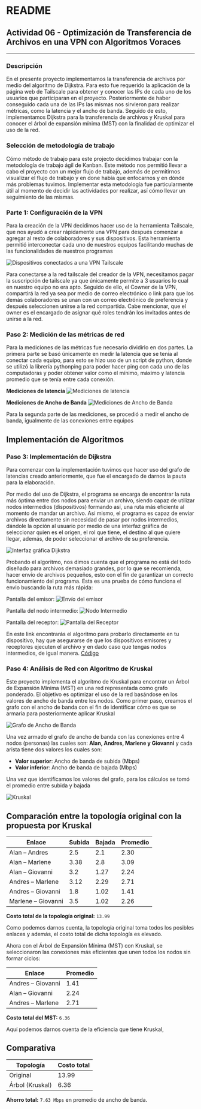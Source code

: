 # README
## Actividad 06 - Optimización de Transferencia de Archivos en una VPN con Algoritmos Voraces 
-----
### Descripción
En el presente proyecto implementamos la transferencia de archivos por medio del algoritmo de Dijkstra. Para esto fue requerido la aplicación de la página web de Tailscale para obtener y conocer las IPs de cada uno de los usuarios que participaran en el proyecto. Posteriormente de haber conseguido cada una de las IPs las mismas nos sirvieron para realizar métricas, como la latencia y el ancho de banda. Seguido de esto, implementamos Dijkstra para la transferencia de archivos y Kruskal para conocer el árbol de expansión mínima (MST) con la finalidad de optimizar el uso de la red.


### Selección de metodología de trabajo
Cómo método de trabajo para este projecto decidimos trabajar con la metodología de trabajo ágil de Kanban. Este método nos permitió llevar a cabo el proyecto con un mejor flujo de trabajo, además de permitirnos visualizar el flujo de trabajo y en done había que enfocarnos y en dónde más problemas tuvimos.
Implementar esta metodología fue particularmente útil al momento  de decidir las actividades por realizar, así cómo llevar un seguimiento de las mismas.



### Parte 1: Configuración de la VPN
Para la creación de la VPN decidimos hacer uso de la herramienta Tailscale, que nos ayudó a crear rápidamente una VPN para después comenzar a agregar al resto de colaboradores y sus dispositivos.
Esta herramienta permitió interconectar cada uno de nuestros equipos facilitando muchas de las funcionalidades de nuestros programas

![Dispositivos conectados a una VPN Tailscale](https://github.com/DokjaORV/VPNProject/blob/ea74386b77771011d3322444c10ba6856bf3c79d/docs/imagenes/image.png)

Para conectarse a la red tailscale del creador de la VPN, necesitamos pagar la suscripción de tailscale ya que únicamente permite a 3 usuarios lo cual en nuestro equipo no era apto.
Seguido de ello, el Cowner de la VPN, compartirá la red ya sea por medio de correo electrónico o link para que los demás colaboradores se unan con un correo electrónico de preferencia y después seleccionen unirse a la red compartida.
Cabe mencionar, que el owner es el encargado de asignar qué roles tendrán los invitados antes de unirse a la red.

### Paso 2: Medición de las métricas de red

Para la mediciones de las métricas fue necesario dividirlo en dos partes.
La primera parte se basó únicamente en medir la latencia que se tenía al conectar cada equipo, para esto se hizo uso de un script de python, donde se utilizó la librería pythonping para poder hacer ping con cada uno de las computadoras y poder obtener valor como el mínimo, máximo y latencia promedio que se tenía entre cada conexión.

**Mediciones de latencia**
![Mediciones de latencia](https://github.com/DokjaORV/VPNProject/blob/127fc3ac13c2516bd16ba4f0bdd6d9edd8981ef1/docs/imagenes/image-7.png)

**Mediciones de Ancho de Banda**
![Mediciones de Ancho de Banda](https://github.com/DokjaORV/VPNProject/blob/127fc3ac13c2516bd16ba4f0bdd6d9edd8981ef1/docs/imagenes/image-8.png)

Para la segunda parte de las mediciones, se procedió a medir el ancho de banda, igualmente de las conexiones entre equipos

## Implementación de Algoritmos
### Paso 3: Implementación de Dijkstra
Para comenzar con la implementación tuvimos que hacer uso del grafo de latencias creado anteriormente, que fue el encargado de darnos la pauta para la elaboración.

Por medio del uso de Dijkstra, el programa se encarga de encontrar la ruta más óptima entre dos nodos para enviar un archivo, siendo capaz de utilizar nodos intermedios (dispositivos) formando así, una ruta más eficiente al momento de mandar un archivo. Asi mismo, el programa es capaz de enviar archivos directamente sin necesidad de pasar por nodos intermedios, dándole la opción al usuario por medio de una interfaz gráfica de seleccionar quien es el origen, el rol que tiene, el destino al que quiere llegar, además, de poder seleccionar el archivo de su preferencia.

![Interfaz gráfica Dijkstra](https://github.com/DokjaORV/VPNProject/blob/ebec378e10d9fa1bd14e648b1d9f4c9fc6208080/docs/imagenes/image-1.png)


Probando el algoritmo, nos dimos cuenta que el programa no está del todo diseñado para archivos demasiado grandes, por lo que se recomienda, hacer envío de archivos pequeños, esto con el fin de garantizar un correcto funcionamiento del programa.
Esta es una prueba de cómo funciona el envio buscando la ruta más rápida:

Pantalla del emisor:
![Envío del emisor](https://github.com/DokjaORV/VPNProject/blob/ea74386b77771011d3322444c10ba6856bf3c79d/docs/imagenes/image-2.png)

Pantalla del nodo intermedio:
![Nodo Intermedio](https://github.com/DokjaORV/VPNProject/blob/e51459510b8ffaaff103bca9dea6fe37539d4f11/docs/imagenes/image-3.png)

Pantalla del receptor:
![Pantalla del Receptor](https://github.com/DokjaORV/VPNProject/blob/e51459510b8ffaaff103bca9dea6fe37539d4f11/docs/imagenes/image-4.png)


En este link encontrarás el algoritmo para probarlo directamente en tu dispositivo, hay que asegurarse de que los dispositivos emisores y receptores ejecuten el archivo y en dado caso que tengas nodos intermedios, de igual manera.
[Código](https://github.com/DokjaORV/VPNProject/blob/main/src/Dijkstra.py)

### Paso 4: Análisis de Red con Algoritmo de Kruskal

Este proyecto implementa el algoritmo de Kruskal para encontrar un Árbol de Expansión Mínima (MST) en una red representada como grafo ponderado. El objetivo es optimizar el uso de la red basándose en los valores de ancho de banda entre los nodos.
Como primer paso, creamos el grafo con el ancho de banda con el fin de identificar cómo es que se armaria para posteriormente aplicar Kruskal

![Grafo de Ancho de Banda](https://github.com/DokjaORV/VPNProject/blob/127fc3ac13c2516bd16ba4f0bdd6d9edd8981ef1/docs/imagenes/image-5.png)

Una vez armado el grafo de ancho de banda con las conexiones entre 4 nodos (personas) las cuales son: **Alan, Andres, Marlene y Giovanni**
y cada arista tiene dos valores los cuales son:
- **Valor superior**: Ancho de banda de subida (Mbps)
- **Valor inferior**: Ancho de banda de bajada (Mbps)

Una vez que identificamos los valores del grafo, para los cálculos se tomó el promedio entre subida y bajada

![Kruskal](https://github.com/DokjaORV/VPNProject/blob/127fc3ac13c2516bd16ba4f0bdd6d9edd8981ef1/docs/imagenes/image-6.png)

## Comparación entre la topología original con la propuesta por Kruskal


| Enlace              | Subida | Bajada | Promedio |
|---------------------|--------|--------|----------|
| Alan – Andres       | 2.5    | 2.1    | 2.30     |
| Alan – Marlene      | 3.38   | 2.8    | 3.09     |
| Alan – Giovanni     | 3.2    | 1.27   | 2.24     |
| Andres – Marlene    | 3.12   | 2.29   | 2.71     |
| Andres – Giovanni   | 1.8    | 1.02   | 1.41     |
| Marlene – Giovanni  | 3.5    | 1.02   | 2.26     |

**Costo total de la topología original:** `13.99`

Como podemos darnos cuenta, la topología original toma todos los posibles enlaces y además, el costo total de dicha topología es elevado.

Ahora con el Árbol de Expansión Mínima (MST) con Kruskal, se seleccionaron las conexiones más eficientes que unen todos los nodos sin formar ciclos:

| Enlace              | Promedio |
|---------------------|----------|
| Andres – Giovanni   | 1.41     |
| Alan – Giovanni     | 2.24     |
| Andres – Marlene    | 2.71     |

**Costo total del MST:** `6.36`

Aquí podemos darnos cuenta de la eficiencia que tiene Kruskal, 

## Comparativa

| Topología          | Costo total |
|--------------------|-------------|
| Original           | 13.99       |
| Árbol (Kruskal)    | 6.36        |

**Ahorro total:** `7.63 Mbps` en promedio de ancho de banda.

